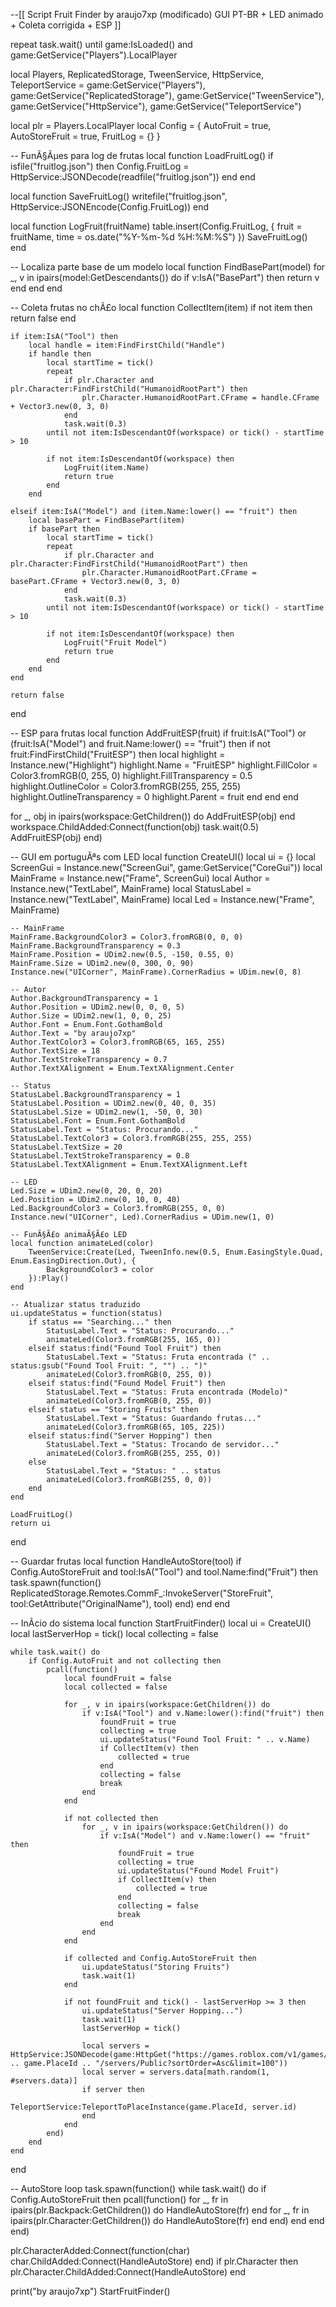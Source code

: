 --[[ 
 Script Fruit Finder by araujo7xp (modificado)
 GUI PT-BR + LED animado + Coleta corrigida + ESP
]]

repeat task.wait() until game:IsLoaded() and game:GetService("Players").LocalPlayer

local Players, ReplicatedStorage, TweenService, HttpService, TeleportService =
    game:GetService("Players"),
    game:GetService("ReplicatedStorage"),
    game:GetService("TweenService"),
    game:GetService("HttpService"),
    game:GetService("TeleportService")

local plr = Players.LocalPlayer
local Config = {
    AutoFruit = true,
    AutoStoreFruit = true,
    FruitLog = {}
}

-- FunÃ§Ãµes para log de frutas
local function LoadFruitLog()
    if isfile("fruitlog.json") then
        Config.FruitLog = HttpService:JSONDecode(readfile("fruitlog.json"))
    end
end

local function SaveFruitLog()
    writefile("fruitlog.json", HttpService:JSONEncode(Config.FruitLog))
end

local function LogFruit(fruitName)
    table.insert(Config.FruitLog, {
        fruit = fruitName,
        time = os.date("%Y-%m-%d %H:%M:%S")
    })
    SaveFruitLog()
end

-- Localiza parte base de um modelo
local function FindBasePart(model)
    for _, v in ipairs(model:GetDescendants()) do
        if v:IsA("BasePart") then return v end
    end
end

-- Coleta frutas no chÃ£o
local function CollectItem(item)
    if not item then return false end

    if item:IsA("Tool") then
        local handle = item:FindFirstChild("Handle")
        if handle then
            local startTime = tick()
            repeat
                if plr.Character and plr.Character:FindFirstChild("HumanoidRootPart") then
                    plr.Character.HumanoidRootPart.CFrame = handle.CFrame + Vector3.new(0, 3, 0)
                end
                task.wait(0.3)
            until not item:IsDescendantOf(workspace) or tick() - startTime > 10

            if not item:IsDescendantOf(workspace) then
                LogFruit(item.Name)
                return true
            end
        end

    elseif item:IsA("Model") and (item.Name:lower() == "fruit") then
        local basePart = FindBasePart(item)
        if basePart then
            local startTime = tick()
            repeat
                if plr.Character and plr.Character:FindFirstChild("HumanoidRootPart") then
                    plr.Character.HumanoidRootPart.CFrame = basePart.CFrame + Vector3.new(0, 3, 0)
                end
                task.wait(0.3)
            until not item:IsDescendantOf(workspace) or tick() - startTime > 10

            if not item:IsDescendantOf(workspace) then
                LogFruit("Fruit Model")
                return true
            end
        end
    end

    return false
end

-- ESP para frutas
local function AddFruitESP(fruit)
    if fruit:IsA("Tool") or (fruit:IsA("Model") and fruit.Name:lower() == "fruit") then
        if not fruit:FindFirstChild("FruitESP") then
            local highlight = Instance.new("Highlight")
            highlight.Name = "FruitESP"
            highlight.FillColor = Color3.fromRGB(0, 255, 0)
            highlight.FillTransparency = 0.5
            highlight.OutlineColor = Color3.fromRGB(255, 255, 255)
            highlight.OutlineTransparency = 0
            highlight.Parent = fruit
        end
    end
end

for _, obj in ipairs(workspace:GetChildren()) do
    AddFruitESP(obj)
end
workspace.ChildAdded:Connect(function(obj)
    task.wait(0.5)
    AddFruitESP(obj)
end)

-- GUI em portuguÃªs com LED
local function CreateUI()
    local ui = {}
    local ScreenGui = Instance.new("ScreenGui", game:GetService("CoreGui"))
    local MainFrame = Instance.new("Frame", ScreenGui)
    local Author = Instance.new("TextLabel", MainFrame)
    local StatusLabel = Instance.new("TextLabel", MainFrame)
    local Led = Instance.new("Frame", MainFrame)

    -- MainFrame
    MainFrame.BackgroundColor3 = Color3.fromRGB(0, 0, 0)
    MainFrame.BackgroundTransparency = 0.3
    MainFrame.Position = UDim2.new(0.5, -150, 0.55, 0)
    MainFrame.Size = UDim2.new(0, 300, 0, 90)
    Instance.new("UICorner", MainFrame).CornerRadius = UDim.new(0, 8)

    -- Autor
    Author.BackgroundTransparency = 1
    Author.Position = UDim2.new(0, 0, 0, 5)
    Author.Size = UDim2.new(1, 0, 0, 25)
    Author.Font = Enum.Font.GothamBold
    Author.Text = "by araujo7xp"
    Author.TextColor3 = Color3.fromRGB(65, 165, 255)
    Author.TextSize = 18
    Author.TextStrokeTransparency = 0.7
    Author.TextXAlignment = Enum.TextXAlignment.Center

    -- Status
    StatusLabel.BackgroundTransparency = 1
    StatusLabel.Position = UDim2.new(0, 40, 0, 35)
    StatusLabel.Size = UDim2.new(1, -50, 0, 30)
    StatusLabel.Font = Enum.Font.GothamBold
    StatusLabel.Text = "Status: Procurando..."
    StatusLabel.TextColor3 = Color3.fromRGB(255, 255, 255)
    StatusLabel.TextSize = 20
    StatusLabel.TextStrokeTransparency = 0.8
    StatusLabel.TextXAlignment = Enum.TextXAlignment.Left

    -- LED
    Led.Size = UDim2.new(0, 20, 0, 20)
    Led.Position = UDim2.new(0, 10, 0, 40)
    Led.BackgroundColor3 = Color3.fromRGB(255, 0, 0)
    Instance.new("UICorner", Led).CornerRadius = UDim.new(1, 0)

    -- FunÃ§Ã£o animaÃ§Ã£o LED
    local function animateLed(color)
        TweenService:Create(Led, TweenInfo.new(0.5, Enum.EasingStyle.Quad, Enum.EasingDirection.Out), {
            BackgroundColor3 = color
        }):Play()
    end

    -- Atualizar status traduzido
    ui.updateStatus = function(status)
        if status == "Searching..." then
            StatusLabel.Text = "Status: Procurando..."
            animateLed(Color3.fromRGB(255, 165, 0))
        elseif status:find("Found Tool Fruit") then
            StatusLabel.Text = "Status: Fruta encontrada (" .. status:gsub("Found Tool Fruit: ", "") .. ")"
            animateLed(Color3.fromRGB(0, 255, 0))
        elseif status:find("Found Model Fruit") then
            StatusLabel.Text = "Status: Fruta encontrada (Modelo)"
            animateLed(Color3.fromRGB(0, 255, 0))
        elseif status == "Storing Fruits" then
            StatusLabel.Text = "Status: Guardando frutas..."
            animateLed(Color3.fromRGB(65, 105, 225))
        elseif status:find("Server Hopping") then
            StatusLabel.Text = "Status: Trocando de servidor..."
            animateLed(Color3.fromRGB(255, 255, 0))
        else
            StatusLabel.Text = "Status: " .. status
            animateLed(Color3.fromRGB(255, 0, 0))
        end
    end

    LoadFruitLog()
    return ui
end

-- Guardar frutas
local function HandleAutoStore(tool)
    if Config.AutoStoreFruit and tool:IsA("Tool") and tool.Name:find("Fruit") then
        task.spawn(function()
            ReplicatedStorage.Remotes.CommF_:InvokeServer("StoreFruit", tool:GetAttribute("OriginalName"), tool)
        end)
    end
end

-- InÃ­cio do sistema
local function StartFruitFinder()
    local ui = CreateUI()
    local lastServerHop = tick()
    local collecting = false

    while task.wait() do
        if Config.AutoFruit and not collecting then
            pcall(function()
                local foundFruit = false
                local collected = false

                for _, v in ipairs(workspace:GetChildren()) do
                    if v:IsA("Tool") and v.Name:lower():find("fruit") then
                        foundFruit = true
                        collecting = true
                        ui.updateStatus("Found Tool Fruit: " .. v.Name)
                        if CollectItem(v) then
                            collected = true
                        end
                        collecting = false
                        break
                    end
                end

                if not collected then
                    for _, v in ipairs(workspace:GetChildren()) do
                        if v:IsA("Model") and v.Name:lower() == "fruit" then
                            foundFruit = true
                            collecting = true
                            ui.updateStatus("Found Model Fruit")
                            if CollectItem(v) then
                                collected = true
                            end
                            collecting = false
                            break
                        end
                    end
                end

                if collected and Config.AutoStoreFruit then
                    ui.updateStatus("Storing Fruits")
                    task.wait(1)
                end

                if not foundFruit and tick() - lastServerHop >= 3 then
                    ui.updateStatus("Server Hopping...")
                    task.wait(1)
                    lastServerHop = tick()

                    local servers = HttpService:JSONDecode(game:HttpGet("https://games.roblox.com/v1/games/" .. game.PlaceId .. "/servers/Public?sortOrder=Asc&limit=100"))
                    local server = servers.data[math.random(1, #servers.data)]
                    if server then
                        TeleportService:TeleportToPlaceInstance(game.PlaceId, server.id)
                    end
                end
            end)
        end
    end
end

-- AutoStore loop
task.spawn(function()
    while task.wait() do
        if Config.AutoStoreFruit then
            pcall(function()
                for _, fr in ipairs(plr.Backpack:GetChildren()) do
                    HandleAutoStore(fr)
                end
                for _, fr in ipairs(plr.Character:GetChildren()) do
                    HandleAutoStore(fr)
                end
            end)
        end
    end
end)

plr.CharacterAdded:Connect(function(char)
    char.ChildAdded:Connect(HandleAutoStore)
end)
if plr.Character then
    plr.Character.ChildAdded:Connect(HandleAutoStore)
end

print("by araujo7xp")
StartFruitFinder()
